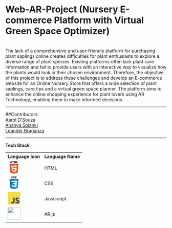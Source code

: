# Web-AR-Project (Nursery E-commerce Platform with Virtual Green Space Optimizer)
<br>The lack of a comprehensive and user-friendly platform for purchasing plant saplings online creates difficulties for plant enthusiasts to explore a diverse range of plant species. Existing platforms often lack plant care information and fail to provide users with an interactive way to visualize how the plants would look in their chosen environment. Therefore, the objective of this project is to address these challenges and develop an E-commerce website for an Online Nursery Store that offers a wide selection of plant saplings, care tips and a virtual green space planner. The platform aims to enhance the online shopping experience for plant lovers using AR Technology, enabling them to make informed decisions.<br> <hr>
##Contributors: <br>[Aarol D'Souza](https://github.com/AarDG10) <br> [Ananya Solanki](https://github.com/ananyasolanki1)
<br> [Leander Braganza](https://github.com/Leebro10) <br><hr>
**Tech Stack**<br>
<table>
    <tr>
        <th>Language Icon</th>
        <th>Language Name</th>
    </tr>
    <tr>
        <td> 
            <img src="https://raw.githubusercontent.com/devicons/devicon/master/icons/html5/html5-original-wordmark.svg" width="40" height="40"> 
        </td>
        <td>HTML</td>
    </tr>
    <tr>
        <td> 
            <img src="https://raw.githubusercontent.com/devicons/devicon/master/icons/css3/css3-original-wordmark.svg" width="40" height="40"> 
        </td>
        <td>CSS</td>
    </tr>
    <tr>
        <td> 
            <img src="https://raw.githubusercontent.com/devicons/devicon/master/icons/javascript/javascript-original.svg" width="40" height="40"> 
        </td>
        <td>Javascript</td>
    </tr>
    <tr>
        <td> 
            <img src="https://www.google.com/url?sa=i&url=https%3A%2F%2Far-js-org.github.io%2FAR.js-Docs%2F&psig=AOvVaw0xzj3RHU4geV3A8MVRJxjK&ust=1695923765848000&source=images&cd=vfe&opi=89978449&ved=0CBAQjRxqFwoTCJiLjr-uy4EDFQAAAAAdAAAAABAE" width="40" height="40"> 
        </td>
        <td>AR.js</td>
    </tr>
</table>